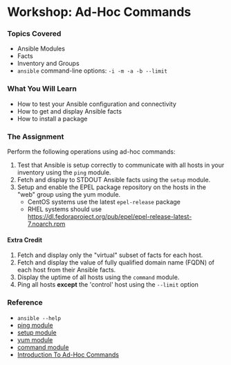 # Workshop: Ad-Hoc Commands

### Topics Covered

* Ansible Modules
* Facts
* Inventory and Groups
* `ansible` command-line options: ```-i -m -a -b --limit```

### What You Will Learn

* How to test your Ansible configuration and connectivity
* How to get and display Ansible facts
* How to install a package

### The Assignment

Perform the following operations using ad-hoc commands:

1. Test that Ansible is setup correctly to communicate with all hosts in your inventory using the `ping` module.
1. Fetch and display to STDOUT Ansible facts using the `setup` module.
1. Setup and enable the EPEL package repository on the hosts in the "web" group using the yum module.
    * CentOS systems use the latest `epel-release` package
    * RHEL systems should use https://dl.fedoraproject.org/pub/epel/epel-release-latest-7.noarch.rpm

#### Extra Credit

1. Fetch and display only the "virtual" subset of facts for each host.
1. Fetch and display the value of fully qualified domain name (FQDN) of each host from their Ansible facts.
1. Display the uptime of all hosts using the `command` module. 
1. Ping all hosts **except** the 'control' host using the `--limit` option

### Reference

* `ansible --help`
* [ping module](http://docs.ansible.com/ansible/ping_module.html)
* [setup module](http://docs.ansible.com/ansible/setup_module.html)
* [yum module](http://docs.ansible.com/ansible/yum_module.html)
* [command module](http://docs.ansible.com/ansible/command_module.html)
* [Introduction To Ad-Hoc Commands](http://docs.ansible.com/ansible/intro_adhoc.html)
